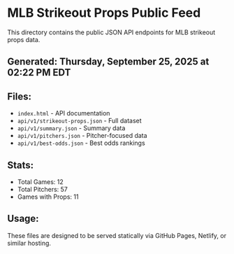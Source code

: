 # MLB Strikeout Props Public Feed

This directory contains the public JSON API endpoints for MLB strikeout props data.

## Generated: Thursday, September 25, 2025 at 02:22 PM EDT

## Files:
- `index.html` - API documentation
- `api/v1/strikeout-props.json` - Full dataset
- `api/v1/summary.json` - Summary data
- `api/v1/pitchers.json` - Pitcher-focused data  
- `api/v1/best-odds.json` - Best odds rankings

## Stats:
- Total Games: 12
- Total Pitchers: 57
- Games with Props: 11

## Usage:
These files are designed to be served statically via GitHub Pages, Netlify, or similar hosting.
